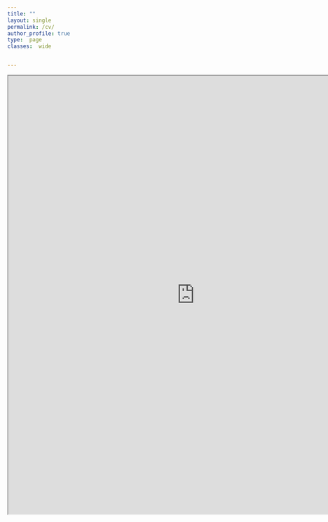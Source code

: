 ```yaml
---
title: ""
layout: single
permalink: /cv/
author_profile: true
type:  page
classes:  wide


---
```


 <iframe src="https://jcyang0.github.io/assets/CV_postdoc_071724.pdf" width="850" height="1000"></iframe>
